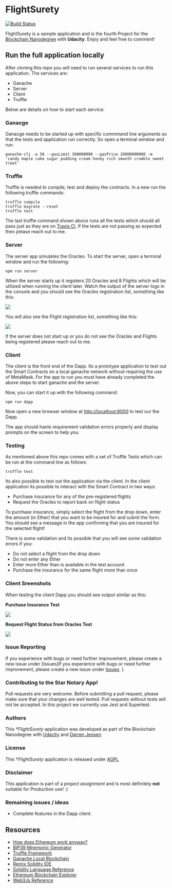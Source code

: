 # FlightSurety

[![Build Status](https://travis-ci.org/jensendarren/FlightSurety.svg?branch=master)](https://travis-ci.org/jensendarren/FlightSurety)

FlightSurety is a sample application and is the fourth Project for the [Blockchain Nanodegree](https://www.udacity.com/course/blockchain-developer-nanodegree--nd1309) with __Udacity__. Enjoy and feel free to comment!

## Run the full application locally

After cloning this repo you will need to run several services to run this application. The services are:

* Ganache
* Server
* Client
* Truffle

Below are details on how to start each service:

### Ganacge

Ganacge needs to be started up with specific commmand line arguments so that the tests and application run correctly. So open a terminal window and run:

```
ganache-cli -a 50 --gasLimit 300000000 --gasPrice 20000000000 -m 'candy maple cake sugar pudding cream honey rich smooth crumble sweet treat'
```

### Truffle

Truffle is needed to compile, test and deploy the contracts. In a new run the following truffle commands:

```
truffle compile
truffle migrate --reset
truffle test
```

The last truffle command shown aboce runs all the tests which should all pass just as they are on [Travis CI](https://travis-ci.org/jensendarren/FlightSurety). If the tests are not passing as expected then please reach out to me.

### Server

The server app simulates the Oracles. To start the server, open a terminal window and run the following:

```
npm run server
```

When the server starts up it registers 20 Oracles and 8 Flights which will be utilized when running the client later. Watch the output of the server logs in the console and you should see the Oracles registration list, something like this:

![](./img/registered-oracles.png)

You will also see the Flight registration list, something like this:

![](./img/registered-flights.png)

If the server does not start up or you do not see the Oracles and Flights being registered please reach out to me.

### Client

The client is the front end of the Dapp. Its a prototype application to test out the Smart Contracts on a local ganache network without requiring the use of MetaMask. For the app to run you must have already completed the above steps to start ganache and the server.

Now, you can start it up with the following command:

```
npm run dapp
```

Now open a new browser window at [http://localhost:8000](http://localhost:8000) to test our the Dapp.

The app should hanle requirement validation errors properly and display prompts on the screen to help you.

### Testing

As mentioned above this repo comes with a set of Truffle Tests which can be run at the command line as follows:

```
truffle test
```

Its also possible to test out the application via the client. In the client application its possible to interact with the Smart Contract in two ways:

* Purchase insurance for any of the pre-registered flights
* Request the Oracles to report back on flight status

To purchase insurance, simply select the flight from the drop down, enter the amount (in Ether) that you want to be insured for and subnit the form. You should see a message in the app confirming that you are insured for the selected flight!

There is some validation and its possible that you will see some validation errors if you:

* Do not select a flight from the drop down
* Do not enter any Ether
* Enter more Ether than is available in the test account
* Purchase the insurance for the same flight more than once

### Client Sreenshots

When testing the client Dapp you should see output similar as this:

**Purchase Insurance Test**

![](/img/insurance-purchase-dapp.png)

**Request Flight Status from Oracles Test**

![](/img/oracle-events-dapp.png)

### Issue Reporting

If you experience with bugs or need further improvement, please create a new issue under [Issues]If you experience with bugs or need further improvement, please create a new issue under [Issues](https://github.com/jensendarren/star-notary-ethereum-dapp-cryptostar/issues).
).

### Contributing to the Star Notary App!

Pull requests are very welcome. Before submitting a pull request, please make sure that your changes are well tested. Pull requests without tests will not be accepted. In this project we currently use Jest and Supertest.

### Authors

This **FlightSurety* application was developed as part of the Blockchain Nanodegree with [Udacity](http://www.udacity.com) and [Darren Jensen](http://www.tweetegy.com).

### License

This **FlightSurety* application is released under [AGPL](http://www.gnu.org/licenses/agpl-3.0-standalone.html)

### Disclaimer

This application is part of a _project assignment_ and is most definitely __not__ suitable for Production use! :)

### Remaining issues / ideas

* Complete features in the Dapp client.

## Resources

* [How does Ethereum work anyway?](https://medium.com/@preethikasireddy/how-does-ethereum-work-anyway-22d1df506369)
* [BIP39 Mnemonic Generator](https://iancoleman.io/bip39/)
* [Truffle Framework](http://truffleframework.com/)
* [Ganache Local Blockchain](http://truffleframework.com/ganache/)
* [Remix Solidity IDE](https://remix.ethereum.org/)
* [Solidity Language Reference](http://solidity.readthedocs.io/en/v0.4.24/)
* [Ethereum Blockchain Explorer](https://etherscan.io/)
* [Web3Js Reference](https://github.com/ethereum/wiki/wiki/JavaScript-API)